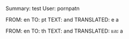 Summary: test
User: pornpatn

FROM: en TO: pt
TEXT:  and 
TRANSLATED: e a

FROM: en TO: th
TEXT:  and 
TRANSLATED: และ a
